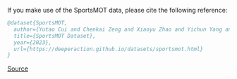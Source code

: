If you make use of the SportsMOT data, please cite the following reference:

``` bibtex 
@dataset{SportsMOT,
  author={Yutao Cui and Chenkai Zeng and Xiaoyu Zhao and Yichun Yang and Gangshan Wu and Limin Wang},
  title={SportsMOT Dataset},
  year={2023},
  url={https://deeperaction.github.io/datasets/sportsmot.html}
}
```

[Source](https://deeperaction.github.io/datasets/sportsmot.html)
